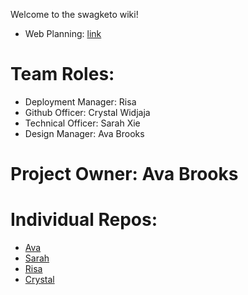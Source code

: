 Welcome to the swagketo wiki!
* Web Planning: [link](https://unblocked00.github.io/swagketo/web)
# Team Roles: 
* Deployment Manager: Risa 
* Github Officer: Crystal Widjaja
* Technical Officer: Sarah Xie
* Design Manager: Ava Brooks
# Project Owner: Ava Brooks

# Individual Repos:
* [Ava](https://github.com/avabrooks/avarepository)
* [Sarah](https://github.com/sarahwxie/csatrimester3)
* [Risa](https://github.com/risaiwazaki/personaltech/wiki)
* [Crystal](https://github.com/crystalwidjaja/personaltech)
